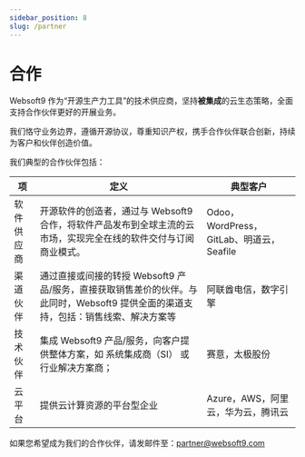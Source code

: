 ```yaml
---
sidebar_position: 8
slug: /partner
---
```


# 合作

Websoft9 作为“开源生产力工具”的技术供应商，坚持**被集成**的云生态策略，全面支持合作伙伴更好的开展业务。  

我们恪守业务边界，遵循开源协议，尊重知识产权，携手合作伙伴联合创新，持续为客户和伙伴创造价值。   

我们典型的合作伙伴包括：  

| 项         | 定义                                                         | 典型客户                                 |
| ---------- | ------------------------------------------------------------ | ---------------------------------------- |
| 软件供应商 | 开源软件的创造者，通过与 Websoft9 合作，将软件产品发布到全球主流的云市场，实现完全在线的软件交付与订阅商业模式。 | Odoo，WordPress，GitLab、明道云，Seafile |
| 渠道伙伴   | 通过直接或间接的转授 Websoft9 产品/服务，直接获取销售差价的伙伴。与此同时，Websoft9 提供全面的渠道支持，包括：销售线索、解决方案等  | 阿联酋电信，数字引擎   |
| 技术伙伴   | 集成 Websoft9 产品/服务，向客户提供整体方案，如 系统集成商（SI） 或行业解决方案商； |   赛意，太极股份   |
| 云平台     | 提供云计算资源的平台型企业                                   | Azure，AWS，阿里云，华为云，腾讯云       |


如果您希望成为我们的合作伙伴，请发邮件至：partner@websoft9.com  